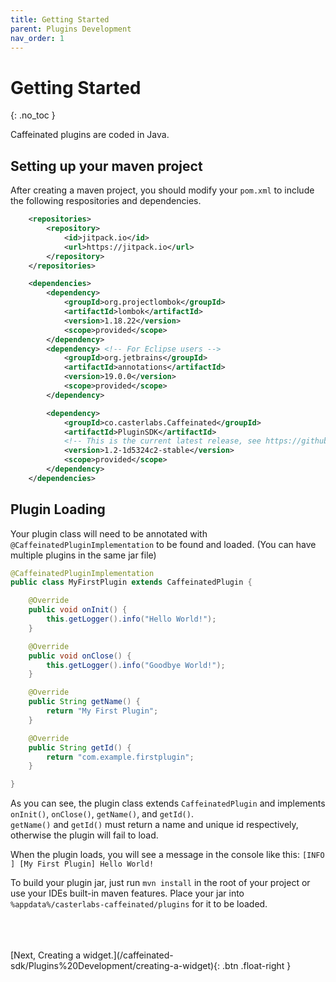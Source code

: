 ```yaml
---
title: Getting Started
parent: Plugins Development
nav_order: 1
---
```


# Getting Started

{: .no_toc }

Caffeinated plugins are coded in Java.

## Setting up your maven project

After creating a maven project, you should modify your `pom.xml` to include the following respositories and dependencies.

```xml
	<repositories>
		<repository>
			<id>jitpack.io</id>
			<url>https://jitpack.io</url>
		</repository>
	</repositories>

	<dependencies>
		<dependency>
			<groupId>org.projectlombok</groupId>
			<artifactId>lombok</artifactId>
			<version>1.18.22</version>
			<scope>provided</scope>
		</dependency>
		<dependency> <!-- For Eclipse users -->
			<groupId>org.jetbrains</groupId>
			<artifactId>annotations</artifactId>
			<version>19.0.0</version>
			<scope>provided</scope>
		</dependency>

		<dependency>
			<groupId>co.casterlabs.Caffeinated</groupId>
			<artifactId>PluginSDK</artifactId>
			<!-- This is the current latest release, see https://github.com/Casterlabs/caffeinated/releases for the latest version -->
			<version>1.2-1d5324c2-stable</version>
			<scope>provided</scope>
		</dependency>
	</dependencies>
```

## Plugin Loading

Your plugin class will need to be annotated with `@CaffeinatedPluginImplementation` to be found and loaded. (You can have multiple plugins in the same jar file)

```java
@CaffeinatedPluginImplementation
public class MyFirstPlugin extends CaffeinatedPlugin {

    @Override
    public void onInit() {
        this.getLogger().info("Hello World!");
    }

    @Override
    public void onClose() {
        this.getLogger().info("Goodbye World!");
    }

    @Override
    public String getName() {
        return "My First Plugin";
    }

    @Override
    public String getId() {
        return "com.example.firstplugin";
    }

}
```

As you can see, the plugin class extends `CaffeinatedPlugin` and implements `onInit()`, `onClose()`, `getName()`, and `getId()`.  
`getName()` and `getId()` must return a name and unique id respectively, otherwise the plugin will fail to load.

When the plugin loads, you will see a message in the console like this:
`[INFO  ] [My First Plugin] Hello World!`

To build your plugin jar, just run `mvn install` in the root of your project or use your IDEs built-in maven features.
Place your jar into `%appdata%/casterlabs-caffeinated/plugins` for it to be loaded.

<br>
<br>
<br>
<span class="fs-3">
	[Next, Creating a widget.](/caffeinated-sdk/Plugins%20Development/creating-a-widget){: .btn .float-right }
</span>
